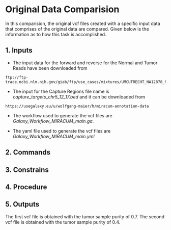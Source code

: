 # Original Data Comparision
In this comparision, the original vcf files created with a specific input data that comprises of the original data are compared. Given below is the information as to how this task is accomplished.

## 1. Inputs
* The input data for the forward and reverse for the Normal and Tumor Reads have been downloaded from 

```
ftp://ftp-trace.ncbi.nlm.nih.gov/giab/ftp/use_cases/mixtures/UMCUTRECHT_NA12878_NA24385_mixture_10052016/
```

* The input for the Capture Regions file name is *capture_targets_chr5_12_17.bed* and it can be downloaded from

```
https://usegalaxy.eu/u/wolfgang-maier/h/miracum-annotation-data
```

* The workflow used to generate the vcf files are *Galaxy_Workflow_MIRACUM_main.ga*.

* The yaml file used to generate the vcf files are *Galaxy_Workflow_MIRACUM_main.yml*

## 2. Commands

## 3. Constrains

## 4. Procedure

## 5. Outputs

The first vcf file is obtained with the tumor sample purity of 0.7.
The second vcf file is obtained with the tumor sample purity of 0.4.
